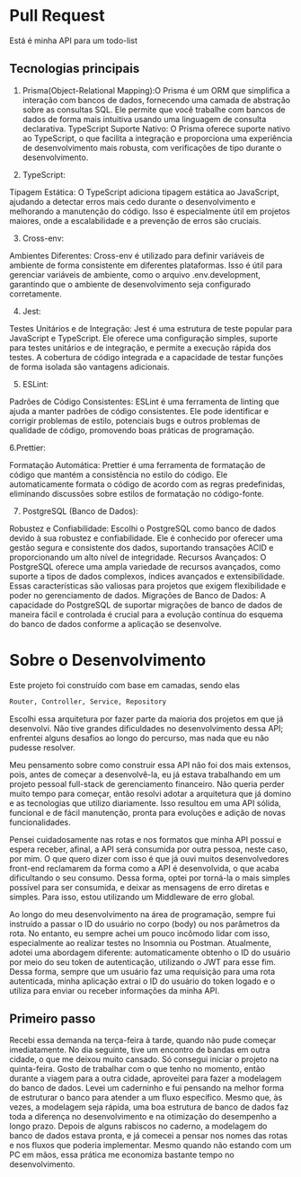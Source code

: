 # Pull Request

Está é minha API para um todo-list

## Tecnologias principais

1. Prisma(Object-Relational Mapping):O Prisma é um ORM que simplifica a interação com bancos de dados, fornecendo uma camada de abstração sobre as consultas SQL. Ele permite que você trabalhe com bancos de dados de forma mais intuitiva usando uma linguagem de consulta declarativa.
   TypeScript Suporte Nativo: O Prisma oferece suporte nativo ao TypeScript, o que facilita a integração e proporciona uma experiência de desenvolvimento mais robusta, com verificações de tipo durante o desenvolvimento.

2. TypeScript:

Tipagem Estática: O TypeScript adiciona tipagem estática ao JavaScript, ajudando a detectar erros mais cedo durante o desenvolvimento e melhorando a manutenção do código. Isso é especialmente útil em projetos maiores, onde a escalabilidade e a prevenção de erros são cruciais.

3. Cross-env:

Ambientes Diferentes: Cross-env é utilizado para definir variáveis de ambiente de forma consistente em diferentes plataformas. Isso é útil para gerenciar variáveis de ambiente, como o arquivo .env.development, garantindo que o ambiente de desenvolvimento seja configurado corretamente.

4. Jest:

Testes Unitários e de Integração: Jest é uma estrutura de teste popular para JavaScript e TypeScript. Ele oferece uma configuração simples, suporte para testes unitários e de integração, e permite a execução rápida dos testes. A cobertura de código integrada e a capacidade de testar funções de forma isolada são vantagens adicionais.

5. ESLint:

Padrões de Código Consistentes: ESLint é uma ferramenta de linting que ajuda a manter padrões de código consistentes. Ele pode identificar e corrigir problemas de estilo, potenciais bugs e outros problemas de qualidade de código, promovendo boas práticas de programação.

6.Prettier:

Formatação Automática: Prettier é uma ferramenta de formatação de código que mantém a consistência no estilo do código. Ele automaticamente formata o código de acordo com as regras predefinidas, eliminando discussões sobre estilos de formatação no código-fonte.

7. PostgreSQL (Banco de Dados):

Robustez e Confiabilidade: Escolhi o PostgreSQL como banco de dados devido à sua robustez e confiabilidade. Ele é conhecido por oferecer uma gestão segura e consistente dos dados, suportando transações ACID e proporcionando um alto nível de integridade.
Recursos Avançados: O PostgreSQL oferece uma ampla variedade de recursos avançados, como suporte a tipos de dados complexos, índices avançados e extensibilidade. Essas características são valiosas para projetos que exigem flexibilidade e poder no gerenciamento de dados.
Migrações de Banco de Dados: A capacidade do PostgreSQL de suportar migrações de banco de dados de maneira fácil e controlada é crucial para a evolução contínua do esquema do banco de dados conforme a aplicação se desenvolve.

# Sobre o Desenvolvimento

Este projeto foi construído com base em camadas, sendo elas

```bash
Router, Controller, Service, Repository
```

Escolhi essa arquitetura por fazer parte da maioria dos projetos em que já desenvolvi. Não tive grandes dificuldades no desenvolvimento dessa API; enfrentei alguns desafios ao longo do percurso, mas nada que eu não pudesse resolver.

Meu pensamento sobre como construir essa API não foi dos mais extensos, pois, antes de começar a desenvolvê-la, eu já estava trabalhando em um projeto pessoal full-stack de gerenciamento financeiro. Não queria perder muito tempo para começar, então resolvi adotar a arquitetura que já domino e as tecnologias que utilizo diariamente. Isso resultou em uma API sólida, funcional e de fácil manutenção, pronta para evoluções e adição de novas funcionalidades.

Pensei cuidadosamente nas rotas e nos formatos que minha API possui e espera receber, afinal, a API será consumida por outra pessoa, neste caso, por mim. O que quero dizer com isso é que já ouvi muitos desenvolvedores front-end reclamarem da forma como a API é desenvolvida, o que acaba dificultando o seu consumo. Dessa forma, optei por torná-la o mais simples possível para ser consumida, e deixar as mensagens de erro diretas e simples. Para isso, estou utilizando um Middleware de erro global.

Ao longo do meu desenvolvimento na área de programação, sempre fui instruído a passar o ID do usuário no corpo (body) ou nos parâmetros da rota. No entanto, eu sempre achei um pouco incômodo lidar com isso, especialmente ao realizar testes no Insomnia ou Postman. Atualmente, adotei uma abordagem diferente: automaticamente obtenho o ID do usuário por meio do seu token de autenticação, utilizando o JWT para esse fim. Dessa forma, sempre que um usuário faz uma requisição para uma rota autenticada, minha aplicação extrai o ID do usuário do token logado e o utiliza para enviar ou receber informações da minha API.


## Primeiro passo

Recebi essa demanda na terça-feira à tarde, quando não pude começar imediatamente. No dia seguinte, tive um encontro de bandas em outra cidade, o que me deixou muito cansado. Só consegui iniciar o projeto na quinta-feira. Gosto de trabalhar com o que tenho no momento, então durante a viagem para a outra cidade, aproveitei para fazer a modelagem do banco de dados. Levei um caderninho e fui pensando na melhor forma de estruturar o banco para atender a um fluxo específico. Mesmo que, às vezes, a modelagem seja rápida, uma boa estrutura de banco de dados faz toda a diferença no desenvolvimento e na otimização do desempenho a longo prazo. Depois de alguns rabiscos no caderno, a modelagem do banco de dados estava pronta, e já comecei a pensar nos nomes das rotas e nos fluxos que poderia implementar. Mesmo quando não estando com um PC em mãos, essa prática me economiza bastante tempo no desenvolvimento.






